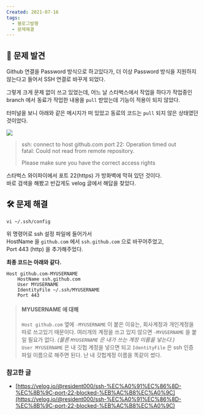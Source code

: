 ```yaml
---
Created: 2021-07-16
tags:
  - 블로그발행
  - 문제해결
---
```

## 📛 문제 발견

Github 연결을 Password 방식으로 하고있다가, 더 이상 Password 방식을 지원하지 않는다고 들어서 SSH 연결로 바꾸게 되었다.

그렇게 크게 문제 없이 쓰고 있었는데, 어느 날 스타벅스에서 작업을 하다가 작업중인 branch 에서 동료가 작업한 내용을 `pull` 받았는데 기능이 적용이 되지 않았다.

터미널을 보니 아래와 같은 메시지가 떠 있었고 동료의 코드는 `pull` 되지 않은 상태였던 것이었다.

![](https://velog.velcdn.com/images%2Fjohnyworld%2Fpost%2F536b4096-7d6b-4f7f-aca1-050dd5ee16d4%2FScreen%20Shot%202021-07-16%20at%2011.05.21%20AM.png)

> ssh: connect to host github.com port 22: Operation timed out  
> fatal: Could not read from remote repository.
> 
> Please make sure you have the correct access rights

스타벅스 와이파이에서 포트 22(https) 가 방화벽에 막혀 있던 것이다.  
바로 검색을 해봤고 반갑게도 velog 글에서 해답을 찾았다.

## 🛠 문제 해결

```null
vi ~/.ssh/config
```

위 명령어로 ssh 설정 파일에 들어가서  
HostName 을 `github.com` 에서 `ssh.github.com` 으로 바꾸어주었고,  
Port 443 (http) 을 추가해주었다.

**최종 코드는 아래와 같다.**

```null
Host github.com-MYUSERNAME
  	HostName ssh.github.com
  	User MYUSERNAME
  	IdentityFile ~/.ssh/MYUSERNAME
  	Port 443
```

> #### MYUSERNAME 에 대해
> 
> `Host github.com` 옆에 `-MYUSERNAME` 이 붙은 이유는, 회사계정과 개인계정을 따로 쓰고있기 때문이다. 여러개의 계정을 쓰고 있지 않으면 `-MYUSERNAME` 을 붙일 필요가 없다. _(물론 `MYUSERNAME` 은 내가 쓰는 계정 이름을 넣는다.)_  
> `User MYUSERNAME` 은 내 깃헙 계정을 넣으면 되고 `IdentityFile` 은 ssh 인증 파일 이름으로 해주면 된다. 난 내 깃헙계정 이름을 똑같이 썼다.

### 참고한 글

-   [https://velog.io/@resident000/ssh-%EC%A0%91%EC%86%8D-%EC%8B%9C-port-22-blocked-%EB%AC%B8%EC%A0%9C](https://velog.io/@resident000/ssh-%EC%A0%91%EC%86%8D-%EC%8B%9C-port-22-blocked-%EB%AC%B8%EC%A0%9C)